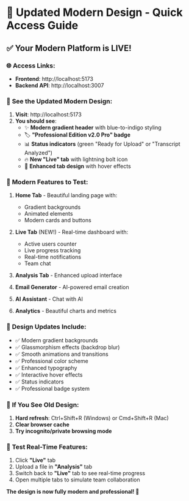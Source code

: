 # 🎨 Updated Modern Design - Quick Access Guide

## ✅ **Your Modern Platform is LIVE!**

### 🌐 **Access Links:**
- **Frontend**: http://localhost:5173
- **Backend API**: http://localhost:3007

### 🎯 **See the Updated Modern Design:**

1. **Visit**: http://localhost:5173
2. **You should see**:
   - ✨ **Modern gradient header** with blue-to-indigo styling
   - 🏷️ **"Professional Edition v2.0 Pro" badge**
   - 📊 **Status indicators** (green "Ready for Upload" or "Transcript Analyzed")
   - 🔥 **New "Live" tab** with lightning bolt icon
   - 💎 **Enhanced tab design** with hover effects

### 🚀 **Modern Features to Test:**

1. **Home Tab** - Beautiful landing page with:
   - Gradient backgrounds
   - Animated elements
   - Modern cards and buttons

2. **Live Tab** (NEW!) - Real-time dashboard with:
   - Active users counter
   - Live progress tracking
   - Real-time notifications
   - Team chat

3. **Analysis Tab** - Enhanced upload interface
4. **Email Generator** - AI-powered email creation
5. **AI Assistant** - Chat with AI
6. **Analytics** - Beautiful charts and metrics

### 🎨 **Design Updates Include:**
- ✅ Modern gradient backgrounds
- ✅ Glassmorphism effects (backdrop blur)
- ✅ Smooth animations and transitions
- ✅ Professional color scheme
- ✅ Enhanced typography
- ✅ Interactive hover effects
- ✅ Status indicators
- ✅ Professional badge system

### 🔧 **If You See Old Design:**
1. **Hard refresh**: Ctrl+Shift+R (Windows) or Cmd+Shift+R (Mac)
2. **Clear browser cache**
3. **Try incognito/private browsing mode**

### 📱 **Test Real-Time Features:**
1. Click **"Live"** tab
2. Upload a file in **"Analysis"** tab
3. Switch back to **"Live"** tab to see real-time progress
4. Open multiple tabs to simulate team collaboration

**The design is now fully modern and professional! 🚀** 